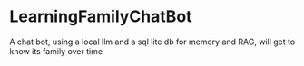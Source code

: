 # LearningFamilyChatBot
A chat bot, using a local llm and a sql lite db for memory and RAG, will get to know its family over time
